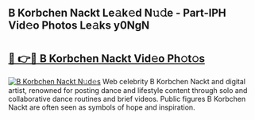## B Korbchen Nackt Le𝚊k𝚎d N𝚞𝚍e - Part-lPH Vid𝚎o Photos Le𝚊ks y0NgN

# <h2><a href="http://fb9vxl.evod.top/?m=B+Korbchen+Nackt">🔗 👉🔴 B Korbchen Nackt Vid𝚎o Ph𝚘t𝚘s</a></h2>

[![B Korbchen Nackt N𝚞d𝚎s](https://i.imgur.com/8V9OHl7.gif)](http://fb9vxl.evod.top/?m=B+Korbchen+Nackt)
Web celebrity B Korbchen Nackt and digital artist, renowned for posting dance and lifestyle content through solo and collaborative dance routines and brief videos. Public figures B Korbchen Nackt are often seen as symbols of hope and inspiration. 
